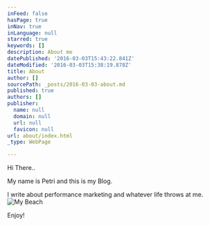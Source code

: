 ```yaml
---
inFeed: false
hasPage: true
inNav: true
inLanguage: null
starred: true
keywords: []
description: About me
datePublished: '2016-03-03T15:43:22.841Z'
dateModified: '2016-03-03T15:38:19.878Z'
title: About
author: []
sourcePath: _posts/2016-03-03-about.md
published: true
authors: []
publisher:
  name: null
  domain: null
  url: null
  favicon: null
url: about/index.html
_type: WebPage

---
```

Hi There.. 

My name is Petri and this is my Blog. 

I write about performance marketing and whatever life throws at me. ![My Beach](https://the-grid-user-content.s3-us-west-2.amazonaws.com/ab604db1-355b-43ae-9707-f4d554da18f4.JPG)

Enjoy!